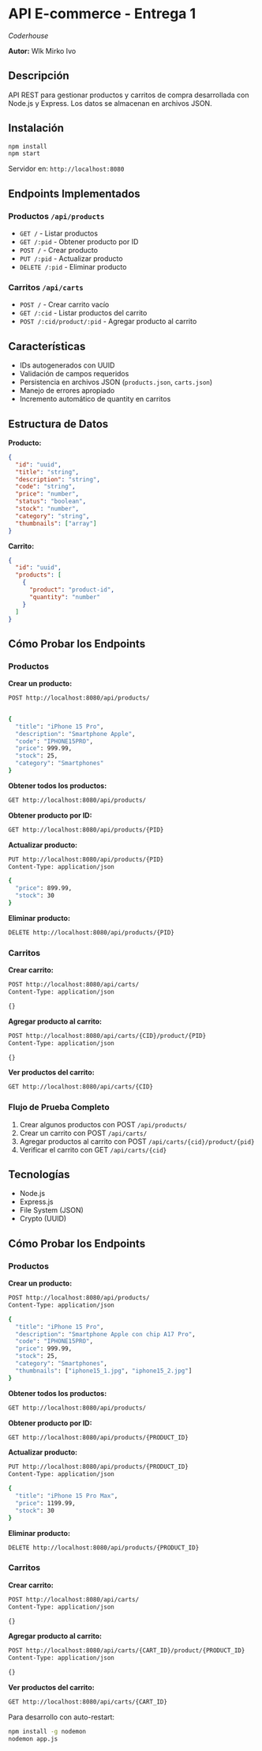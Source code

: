 # API E-commerce - Entrega 1
*Coderhouse*

**Autor:** Wlk Mirko Ivo

## Descripción

API REST para gestionar productos y carritos de compra desarrollada con Node.js y Express. Los datos se almacenan en archivos JSON.

## Instalación

```bash
npm install
npm start
```

Servidor en: `http://localhost:8080`

## Endpoints Implementados

### Productos `/api/products`
- `GET /` - Listar productos
- `GET /:pid` - Obtener producto por ID
- `POST /` - Crear producto
- `PUT /:pid` - Actualizar producto 
- `DELETE /:pid` - Eliminar producto

### Carritos `/api/carts`
- `POST /` - Crear carrito vacío
- `GET /:cid` - Listar productos del carrito
- `POST /:cid/product/:pid` - Agregar producto al carrito

## Características

- IDs autogenerados con UUID
- Validación de campos requeridos
- Persistencia en archivos JSON (`products.json`, `carts.json`)
- Manejo de errores apropiado
- Incremento automático de quantity en carritos

## Estructura de Datos

**Producto:**
```json
{
  "id": "uuid",
  "title": "string",
  "description": "string", 
  "code": "string",
  "price": "number",
  "status": "boolean",
  "stock": "number",
  "category": "string",
  "thumbnails": ["array"]
}
```

**Carrito:**
```json
{
  "id": "uuid",
  "products": [
    {
      "product": "product-id",
      "quantity": "number"
    }
  ]
}
```

## Cómo Probar los Endpoints

### Productos

**Crear un producto:**
```bash
POST http://localhost:8080/api/products/


{
  "title": "iPhone 15 Pro",
  "description": "Smartphone Apple",
  "code": "IPHONE15PRO",
  "price": 999.99,
  "stock": 25,
  "category": "Smartphones"
}
```

**Obtener todos los productos:**
```bash
GET http://localhost:8080/api/products/
```

**Obtener producto por ID:**
```bash
GET http://localhost:8080/api/products/{PID}
```

**Actualizar producto:**
```bash
PUT http://localhost:8080/api/products/{PID}
Content-Type: application/json

{
  "price": 899.99,
  "stock": 30
}
```

**Eliminar producto:**
```bash
DELETE http://localhost:8080/api/products/{PID}
```

### Carritos

**Crear carrito:**
```bash
POST http://localhost:8080/api/carts/
Content-Type: application/json

{}
```

**Agregar producto al carrito:**
```bash
POST http://localhost:8080/api/carts/{CID}/product/{PID}
Content-Type: application/json

{}
```

**Ver productos del carrito:**
```bash
GET http://localhost:8080/api/carts/{CID}
```

### Flujo de Prueba Completo

1. Crear algunos productos con POST `/api/products/`
2. Crear un carrito con POST `/api/carts/`
3. Agregar productos al carrito con POST `/api/carts/{cid}/product/{pid}`
4. Verificar el carrito con GET `/api/carts/{cid}`

## Tecnologías

- Node.js
- Express.js
- File System (JSON)
- Crypto (UUID)

## Cómo Probar los Endpoints

### Productos

**Crear un producto:**
```bash
POST http://localhost:8080/api/products/
Content-Type: application/json

{
  "title": "iPhone 15 Pro",
  "description": "Smartphone Apple con chip A17 Pro",
  "code": "IPHONE15PRO",
  "price": 999.99,
  "stock": 25,
  "category": "Smartphones",
  "thumbnails": ["iphone15_1.jpg", "iphone15_2.jpg"]
}
```

**Obtener todos los productos:**
```bash
GET http://localhost:8080/api/products/
```

**Obtener producto por ID:**
```bash
GET http://localhost:8080/api/products/{PRODUCT_ID}
```

**Actualizar producto:**
```bash
PUT http://localhost:8080/api/products/{PRODUCT_ID}
Content-Type: application/json

{
  "title": "iPhone 15 Pro Max",
  "price": 1199.99,
  "stock": 30
}
```

**Eliminar producto:**
```bash
DELETE http://localhost:8080/api/products/{PRODUCT_ID}
```

### Carritos

**Crear carrito:**
```bash
POST http://localhost:8080/api/carts/
Content-Type: application/json

{}
```

**Agregar producto al carrito:**
```bash
POST http://localhost:8080/api/carts/{CART_ID}/product/{PRODUCT_ID}
Content-Type: application/json

{}
```

**Ver productos del carrito:**
```bash
GET http://localhost:8080/api/carts/{CART_ID}
```
Para desarrollo con auto-restart:
```bash
npm install -g nodemon
nodemon app.js
```
